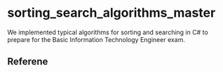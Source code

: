 # sorting_search_algorithms_master
We implemented typical algorithms for sorting and searching in C# to prepare for the Basic Information Technology Engineer exam.
## Referene
